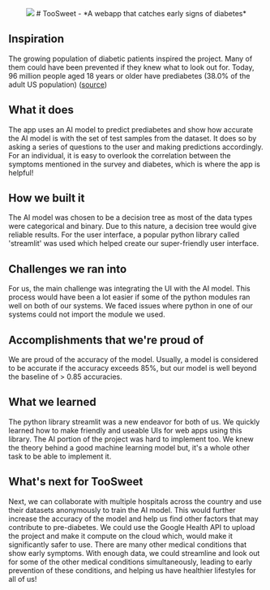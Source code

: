 
<p align="center">
  <img src="https://user-images.githubusercontent.com/69314416/203291311-de29453f-8266-482a-8fad-73eaafc4ba35.png">
  # TooSweet - *A webapp that catches early signs of diabetes*
</p>



## Inspiration
The growing population of diabetic patients inspired the project. Many of them could have been prevented if they knew what to look out for. Today, 96 million people aged 18 years or older have prediabetes (38.0% of the adult US population) ([source]( https://www.cdc.gov/diabetes/data/statistics-report/index.html))

## What it does
The app uses an AI model to predict prediabetes and show how accurate the AI model is with the set of test samples from the dataset. It does so by asking a series of questions to the user and making predictions accordingly. For an individual, it is easy to overlook the correlation between the symptoms mentioned in the survey and diabetes, which is where the app is helpful!

## How we built it
The AI model was chosen to be a decision tree as most of the data types were categorical and binary. Due to this nature, a decision tree would give reliable results. For the user interface, a popular python library called 'streamlit' was used which helped create our super-friendly user interface. 

## Challenges we ran into
For us, the main challenge was integrating the UI with the AI model. This process would have been a lot easier if some of the python modules ran well on both of our systems. We faced issues where python in one of our systems could not import the module we used.

## Accomplishments that we're proud of
We are proud of the accuracy of the model. Usually, a model is considered to be accurate if the accuracy exceeds 85%, but our model is well beyond the baseline of > 0.85 accuracies.

## What we learned
The python library streamlit was a new endeavor for both of us. We quickly learned how to make friendly and useable UIs for web apps using this library. The AI portion of the project was hard to implement too. We knew the theory behind a good machine learning model but, it's a whole other task to be able to implement it.

## What's next for TooSweet
Next, we can collaborate with multiple hospitals across the country and use their datasets anonymously to train the AI model. This would further increase the accuracy of the model and help us find other factors that may contribute to pre-diabetes. We could use the Google Health API to upload the project and make it compute on the cloud which, would make it significantly safer to use. There are many other medical conditions that show early symptoms. With enough data, we could streamline and look out for some of the other medical conditions simultaneously, leading to early prevention of these conditions, and helping us have healthier lifestyles for all of us!

